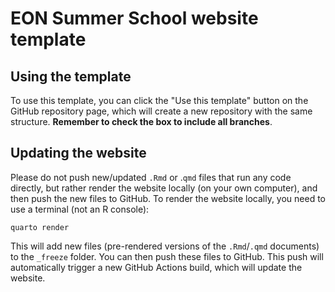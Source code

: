 # EON Summer School website template

## Using the template

To use this template, you can click the "Use this template" button on the GitHub repository page, which will create a new repository with the same structure. 
**Remember to check the box to include all branches**.

## Updating the website

Please do not push new/updated `.Rmd` or .`qmd` files that run any code directly, but rather render the website locally (on your own computer), and then push the new files to GitHub.
To render the website locally, you need to use a terminal (not an R console):

```
quarto render
```

This will add new files (pre-rendered versions of the `.Rmd`/`.qmd` documents) to the `_freeze` folder.
You can then push these files to GitHub.
This push will automatically trigger a new GitHub Actions build, which will update the website.
